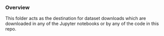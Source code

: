 ### Overview
This folder acts as the destination for dataset downloads which are downloaded in any of the Jupyter notebooks 
or by any of the code in this repo.